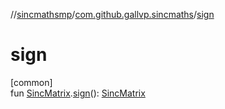 //[sincmathsmp](../../index.md)/[com.github.gallvp.sincmaths](index.md)/[sign](sign.md)

# sign

[common]\
fun [SincMatrix](-sinc-matrix/index.md).[sign](sign.md)(): [SincMatrix](-sinc-matrix/index.md)
